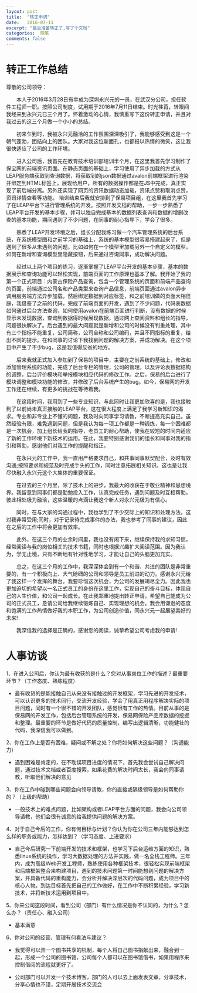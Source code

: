 ```yaml
---
layout: post
title:  "转正申请"
date:   2016-07-11
excerpt: "最近准备转正了,写了个文档"
categories:  随笔
comments: false
---
```



# 转正工作总结

尊敬的公司领导：

　　本人于2016年3月28日有幸成为深圳永兴元的一员，在武汉分公司，担任软件工程师一职。按照公司制度，试用期于2016年7月11日结束。时光荏苒，转眼间我经来到永兴元已三个月了。怀着激动的心情，我慎重写下这份转正申请，并且对我过去的这三个月做一个小小的总结。

　　初来乍到时，我被永兴元融洽的工作氛围深深吸引了，我能够感受到这是一个朝气蓬勃，团结向上的团队。大家对我这位新面孔，也都报以热情的微笑，这让我很快适应了公司的工作环境。

　　进入公司后，我首先在教育技术培训部培训半个月，在这里我首先学习制作了保宝网的前端资讯页面。在静态页面的基础上，学习使用了异步加载的方式从LEAP服务端获取到查询数据，将获取到的json数据通过avalon前端框架进行渲染并绑定到HTML标签上，展现给用户，所有的数据操作都是在JS中完成，真正实现了前后端分离。另外还实现了网页的资讯数据动态加载，资讯点赞和取消点赞，资讯详情查看等功能。
培训结束后我就安排到了保易项目组，在这里我首先学习了在LEAP平台下进行管理系统的开发。按照开发文档的帮助，一步一步熟悉了LEAP平台开发的基本步骤，并可以独自完成基本的数据列表查询和数据的增删改查的基本功能，期间遇到了不少问题，在同事的耐心指导下，学会了很多。

　　熟悉了LEAP开发环境之后，组长分配我练习做一个汽车管理系统的后台系统，在系统模型图和之前学习的基础上，系统的基本模型很容易搭建起来了，但是遇到了很多从未遇到的问题，比如如何在一个模型里加载另外一个自定义的模型，如何在新增和查询模型里隐藏按钮，后来通过咨询同事，成功解决问题。
             
　　经过以上两个项目的练习，逐渐掌握了LEAP平台开发的基本步骤，基本的数据展示和查询功能可以轻松实现，前端页面的工作原理也基本了解。我开始了我的第一个正式项目：内蒙古保险产品查询，包含一个管理系统的页面和前端产品查询的页面，前端通过公司名和产品类型来查询产品信息，前端页面通过avalon异步调用服务端方法异步加载，然后绑定数据到对应标签，和之前培训做的页面大相径庭，我借鉴了之前的代码，完成了前端页面的开发，遇到了不少问题，代码表数据如何通过后台方法查询，如何使用avalon在前端页面进行判断，没有数据的时候显示未发现数据，查询到数据得时候展现数据，通过网上查阅资料和组长的指导，问题很快解决了。后台遇到的最大问题就是新增和公司的时候没有判重处理，其中有三个指标不能重复，公司简称，公司全称和公司编码，并且不同指标的重复，给出不同的提示。在和同事的讨论下我找到问题的解决方案，并成功解决。在这个项目中产生了不少bug，这是我值得反省的地方。

　　后来我就正式加入参加到了保易的项目中，主要在之前系统的基础上，修改和添加管理系统的功能，完成了后台专栏的管理，公司的管理。以及评论表数据结构的调整，后台评价模块和举报模块相应代码的修改工作。之后，保易的后台进行了模块调整和模块功能的修改，并修改了后台系统产生的bug。如今，保易网的开发工作还在继续，有更多的挑战在等待着我。

　　在这段时间，我用到了一些专业知识，与此同时让我更加欣喜的是，我也接触到了以前尚未真正接触的LEAP平台，这在很大程度上满足了我学习新知识的渴求。专业和非专业上不懂的问题，我及时向同事学习请教，不断提高充实自己。虽然经验有限，难免遇到问题，但是我认为每一项工作都是一种锻炼，每一个困难都是一次机会，加上组长给我的指导，老员工的耐心帮助，使我在较短的时间内适应了新的工作环境下新技术的运用。在此，我要特别感谢我们的组长和同事对我的指引和帮助，感谢他们对我工作的提醒和指正。

　　在永兴元的工作中，我一直用严格要求自己，和共事同事默契配合，及时有效沟通;按照要求和规范及时完成手头的工作，同时注意拓展相关知识。这也是让我尽快融入永兴元这个大集体的重要保证。

　　在过去的三个月里，除了技术上的进步，我最大的收获在于敬业精神和思想境界。我留意到同事们都是勤勉投入工作，认真完成任务，遇到问题及时互相帮助，彼此相处极为融洽，这些温暖的点滴让我这个新人对永兴元极为有信心。

　　同时，在与大家的沟通过程中，我也学到了不少交际上的知识和处理方法，这对我非常受用;同时，对于记录待完成事件的办法，我也参考了同事的建议，因此在之后的工作中将会更加有效率。

　　此外，在这三个月的业余时间里，我也没有闲下来，继续保持我的求知习惯，经常阅读与我的岗位相关的技术书籍，同时也根据兴趣扩大阅读范围。因为我认为，学无止境，只有不断地有针对性地学习，才能让自己的头脑更加充实。

　　总之，在这三个月的工作中，我深深体会到有一个和谐、共进的团队是非常重要的，有一个积极向上、大气磅礴的公司和领导是员工前进的动力。感谢永兴元给了我这样一个发挥的舞台，我要珍惜这次机会，为公司的发展竭尽全力。因此我也更加迫切的希望以一名正式员工的身份在这里工作，实现自己的奋斗目标，体现自己的人生价值，和公司一起成长。在此我郑重地提出转正申请，希望自己能成为公司的正式员工，恳请公司给我继续锻炼自己、实现理想的机会。我会用谦逊的态度和饱满的工作热情做好我的本职工作，为公司创造价值，同永兴元一起展望美好的未来!

　　我深信我的选择是正确的，感谢您的阅读，诚挚希望公司考虑我的申请!

# 人事访谈

1、在进入公司后，你认为最有收获的是什么？您对从事岗位工作的描述？最重要环节？（工作态度、熟练程度）

  - 最有收货的是能接触自己从来没有接触过的开发框架，学习先进的开发技术，可以认识更多的技术同行，交流开发经验，学会了用真正用程序解决实际的项目问题，同时有一个很不错的开发团队，感觉很有工作的热情。目前从事的是保易网的开发工作，包括后台管理系统的开发，保易网保险产品库数据的挖掘和整理。最重要的环节是做好代码的质量控制，编写出逻辑清晰，功能健壮的代码，我深信我可以做到。

2、你在工作上是否有困难，疑问或不解之处？你将如何解决这些问题？（沟通能力）

  - 遇到困难是肯定的，在不耽误项目进度的情况下，首先我会尝试自己解决问题，通过技术文档或者百度搜索，如果花费的解决时间太长，我会向同事请教，听取他们解决的意见
  
3、你在工作中碰到哪些问题会向领导请教，你的直接或隔级领导是如何帮助你的？（上级的帮助）

  - 一般技术上的难点问题，比如架构或者LEAP平台方面的问题，我会向公司领导请教，他们会很有诚意的给我提供问题的解决方案。
  
 4、对于自己今后的工作，你有何目标与计划？你认为你在公司三年内能够达到怎么样的职务或能力，怎样达到？（学习态度、上进要求）
 
  - 自己今后研究一下前端开发的技术和框架，也学习下后台运维方面的知识，熟悉linux系统的操作，学习大数据处理的方法并实践，做一名全栈工程师。三年内，成为高级Web开发工程师，熟练使用各种框架技术，很轻松实现前端框架和后端框架整合来构建项目，遇到的技术问题第一时间能想到问题的解决方案，并具备代码的重构能力，会分析并解决深层次的代码问题，成为项目中的核心人物。到达目标首先把自己的工作做好，在工作中不断积累经验，学习新技术，并将新技术运用到项目中。
 
5、你来公司这段时间，看到公司（部门）有什么情况是你不认同的，为什么？怎么办？（责任心、融入公司）

  - 基本满意 

6、你对公司的经营、管理有何看法与建议？

  - 我觉得可以弄一个图书共享的机制，每个人将自己图书捐献出来，融合到一起，形成一个公司的图书馆，公司每个人都可以在图书馆借书，如果用程序来控制借阅的流程就更好了。
 
  - 公司部门可以开发一个技术博客，部门的人可以去上面发表文章，分享技术，分享心情也不错，定期开展技术交流会
 

